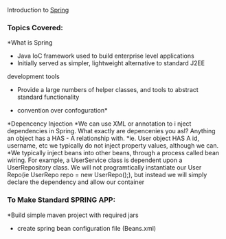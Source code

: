 Introduction to [Spring](www.spring.io)

### Topics Covered:

*What is Spring
* Java IoC framework used to build enterprise level applications
* Initially served as simpler, lightweight alternative to standard J2EE

development tools

* Provide a large numbers of helper classes, and tools to abstract standard functionality

* convention over confoguration*


*Depencency Injection
	*We can use XML or annotation to i nject dependencies in Spring. What exactly are depencenies you asl? Anything an object has a HAS - A relationship with.
		*ie. User object HAS A id, username, etc we typically do not inject property values,
		although we can.
		*We typically inject beans into other beans, through a process called bean wiring. For example, a UserService class is dependent upon a UserRepository class. We will not programtically instantiate our User Repo(ie UserRepo repo = new UserRepo();), but instead we will simply declare 
		the dependency and allow our container


### To Make Standard SPRING APP:

*Build simple maven project with required jars
* create spring bean configuration file (Beans.xml)
